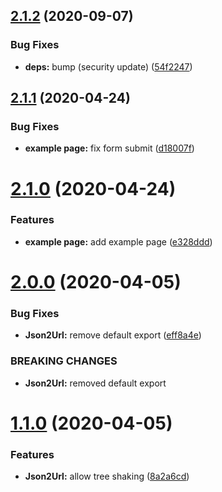 ## [2.1.2](https://github.com/TimoBechtel/json2url/compare/v2.1.1...v2.1.2) (2020-09-07)


### Bug Fixes

* **deps:** bump (security update) ([54f2247](https://github.com/TimoBechtel/json2url/commit/54f224767258e43a931a62b75abbcb593db499ba))

## [2.1.1](https://github.com/TimoBechtel/json2url/compare/v2.1.0...v2.1.1) (2020-04-24)


### Bug Fixes

* **example page:** fix form submit ([d18007f](https://github.com/TimoBechtel/json2url/commit/d18007fad76a1d982fe77768b8e303d0ea60989f))

# [2.1.0](https://github.com/TimoBechtel/json2url/compare/v2.0.0...v2.1.0) (2020-04-24)


### Features

* **example page:** add example page ([e328ddd](https://github.com/TimoBechtel/json2url/commit/e328ddd9144b40a5d22b64cb8e1947095906f78e))

# [2.0.0](https://github.com/TimoBechtel/json2url/compare/v1.1.0...v2.0.0) (2020-04-05)


### Bug Fixes

* **Json2Url:** remove default export ([eff8a4e](https://github.com/TimoBechtel/json2url/commit/eff8a4ec6ed02c6e7a501a7621bcd815a3e962a9))


### BREAKING CHANGES

* **Json2Url:** removed default export

# [1.1.0](https://github.com/TimoBechtel/json2url/compare/v1.0.0...v1.1.0) (2020-04-05)


### Features

* **Json2Url:** allow tree shaking ([8a2a6cd](https://github.com/TimoBechtel/json2url/commit/8a2a6cd137eb02434fde1f7661615f2ed67e9482))
